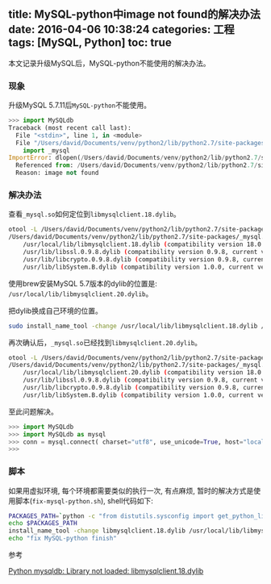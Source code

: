 title: MySQL-python中image not found的解决办法
date: 2016-04-06 10:38:24
categories: 工程
tags: [MySQL, Python]
toc: true
---

本文记录升级MySQL后，MySQL-python不能使用的解决办法。

### 现象

升级MySQL 5.7.11后`MySQL-python`不能使用。

```python
>>> import MySQLdb
Traceback (most recent call last):
  File "<stdin>", line 1, in <module>
  File "/Users/david/Documents/venv/python2/lib/python2.7/site-packages/MySQLdb/__init__.py", line 19, in <module>
    import _mysql
ImportError: dlopen(/Users/david/Documents/venv/python2/lib/python2.7/site-packages/_mysql.so, 2): Library not loaded: /usr/local/lib/libmysqlclient.18.dylib
  Referenced from: /Users/david/Documents/venv/python2/lib/python2.7/site-packages/_mysql.so
  Reason: image not found
```

### 解决办法

查看`_mysql.so`如何定位到`libmysqlclient.18.dylib`。

```bash
otool -L /Users/david/Documents/venv/python2/lib/python2.7/site-packages/_mysql.so
/Users/david/Documents/venv/python2/lib/python2.7/site-packages/_mysql.so:
    /usr/local/lib/libmysqlclient.18.dylib (compatibility version 18.0.0, current version 18.0.0)
    /usr/lib/libssl.0.9.8.dylib (compatibility version 0.9.8, current version 0.9.8)
    /usr/lib/libcrypto.0.9.8.dylib (compatibility version 0.9.8, current version 0.9.8)
    /usr/lib/libSystem.B.dylib (compatibility version 1.0.0, current version 1213.0.0)
```

使用brew安装MySQL 5.7版本的dylib的位置是: `/usr/local/lib/libmysqlclient.20.dylib`。

把dylib换成自己环境的位置。

```bash
sudo install_name_tool -change /usr/local/lib/libmysqlclient.18.dylib /usr/local/lib/libmysqlclient.20.dylib /Users/david/Documents/venv/python2/lib/python2.7/site-packages/_mysql.so
```

再次确认后，`_mysql.so`已经找到`libmysqlclient.20.dylib`。

```bash
otool -L /Users/david/Documents/venv/python2/lib/python2.7/site-packages/_mysql.so
/Users/david/Documents/venv/python2/lib/python2.7/site-packages/_mysql.so:
    /usr/local/lib/libmysqlclient.20.dylib (compatibility version 18.0.0, current version 18.0.0)
    /usr/lib/libssl.0.9.8.dylib (compatibility version 0.9.8, current version 0.9.8)
    /usr/lib/libcrypto.0.9.8.dylib (compatibility version 0.9.8, current version 0.9.8)
    /usr/lib/libSystem.B.dylib (compatibility version 1.0.0, current version 1213.0.0)
```

至此问题解决。

```python
>>> import MySQLdb
>>> import MySQLdb as mysql
>>> conn = mysql.connect( charset="utf8", use_unicode=True, host="localhost",user="fdd_axb", passwd="try1now",db="fdd_axb" )
>>>
```

### 脚本

如果用虚拟环境, 每个环境都需要类似的执行一次, 有点麻烦, 暂时的解决方式是使用脚本(`fix-mysql-python.sh`), shell代码如下:

```bash
PACKAGES_PATH=`python -c "from distutils.sysconfig import get_python_lib; print(get_python_lib())"`
echo $PACKAGES_PATH
install_name_tool -change libmysqlclient.18.dylib /usr/local/lib/libmysqlclient.20.dylib $PACKAGES_PATH/_mysql.so
echo "fix MySQL-python finish"
```
参考

[Python mysqldb: Library not loaded: libmysqlclient.18.dylib](http://stackoverflow.com/questions/6383310/python-mysqldb-library-not-loaded-libmysqlclient-18-dylib/13421926#13421926)